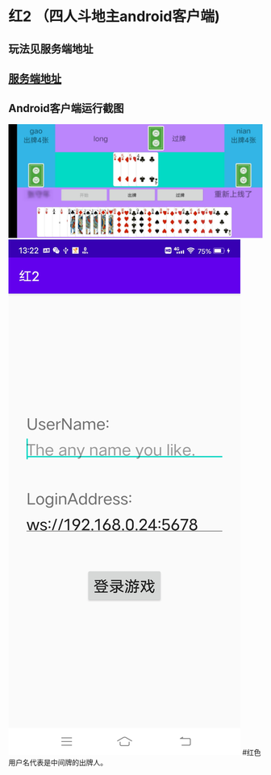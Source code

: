 # 红2 （四人斗地主android客户端)
## 玩法见服务端地址
## [服务端地址](https://github.com/RockZhangCn/Red2_ServerAndClient)
## Android客户端运行截图
![avatar](screenshots/6.jpg)
![avatar](screenshots/5.jpg)
#红色用户名代表是中间牌的出牌人。

